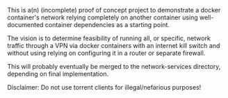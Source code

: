 This is a(n) (incomplete) proof of concept project to demonstrate a docker container's network relying completely on another container using well-documented container dependencies as a starting point.

The vision is to determine feasibility of running all, or specific, network traffic through a VPN via docker containers with an internet kill switch and without using relying on configuring it in a router or separate firewall.

This will probably eventually be merged to the network-services directory, depending on final implementation.

Disclaimer: Do not use torrent clients for illegal/nefarious purposes!